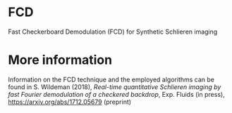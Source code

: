 # FCD
Fast Checkerboard Demodulation (FCD) for Synthetic Schlieren imaging

# More information
Information on the FCD technique and the employed algorithms can be found in S. Wildeman (2018), *Real-time quantitative Schlieren imaging by fast Fourier demodulation of a checkered backdrop*, Exp. Fluids (in press), https://arxiv.org/abs/1712.05679 (preprint)
